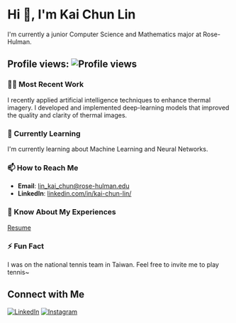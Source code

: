 # Hi 👋, I'm Kai Chun Lin

I'm currently a junior Computer Science and Mathematics major at Rose-Hulman.

## Profile views: ![Profile views](https://komarev.com/ghpvc/?username=kai-chun-lin)

### 🧑‍💻 Most Recent Work
I recently applied artificial intelligence techniques to enhance thermal imagery. I developed and implemented deep-learning models that improved the quality and clarity of thermal images.

### 🌱 Currently Learning
I'm currently learning about Machine Learning and Neural Networks.

### 📫 How to Reach Me
- **Email**: [lin_kai_chun@rose-hulman.edu](mailto:link4@rose-hulman.edu)
- **LinkedIn**: [linkedin.com/in/kai-chun-lin/](https://www.linkedin.com/in/kai-chun/)

### 📄 Know About My Experiences
[Resume](https://drive.google.com/file/d/1KWbYfA2TrOUh8CAoQ1_LqDnICk6T88zA/view?usp=sharing)

### ⚡ Fun Fact
I was on the national tennis team in Taiwan. Feel free to invite me to play tennis~

## Connect with Me
[![LinkedIn](https://img.shields.io/badge/LinkedIn-Connect-blue)](https://www.linkedin.com/in/kai-chun/)
[![Instagram](https://img.shields.io/badge/Instagram-Follow%20Me-E4405F?style=for-the-badge&logo=instagram&logoColor=white)](https://www.instagram.com/kevin6230k6/)


<!---
kev0623/kev0623 is a ✨ special ✨ repository because its `README.md` (this file) appears on your GitHub profile.
You can click the Preview link to take a look at your changes.
--->
